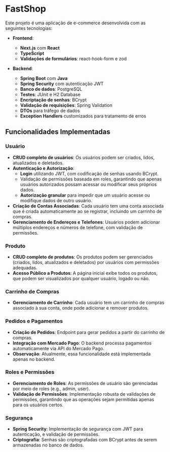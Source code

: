 # FastShop

Este projeto é uma aplicação de e-commerce desenvolvida com as seguintes tecnologias:

- **Frontend**: 
  - **Next.js** com **React**
  - **TypeScript**
  - **Validações de formulários**: react-hook-form e zod

- **Backend**: 
  - **Spring Boot** com **Java**
  - **Spring Security** com autenticação JWT
  - **Banco de dados**: PostgreSQL
  - **Testes**: JUnit e H2 Database
  - **Encriptação de senhas**: BCrypt
  - **Validação de requisições**: Spring Validation
  - **DTOs** para tráfego de dados
  - **Exception Handlers** customizados para tratamento de erros

## Funcionalidades Implementadas

### Usuário
- **CRUD completo de usuários**: Os usuários podem ser criados, lidos, atualizados e deletados. 
- **Autenticação e Autorização**:
  - **Login** utilizando JWT, com codificação de senhas usando BCrypt.
  - Validação de permissões baseada em roles, garantindo que apenas usuários autorizados possam acessar ou modificar seus próprios dados.
  - **Autorização granular** para impedir que um usuário acesse ou modifique dados de outro usuário.
- **Criação de Contas Associadas**: Cada usuário tem uma conta associada que é criada automaticamente ao se registrar, incluindo um carrinho de compras.
- **Gerenciamento de Endereços e Telefones**: Usuários podem adicionar múltiplos endereços e números de telefone, com validação de permissões.

### Produto
- **CRUD completo de produtos**: Os produtos podem ser gerenciados (criados, lidos, atualizados e deletados) por usuários com permissões adequadas.
- **Acesso Público a Produtos**: A página inicial exibe todos os produtos, que podem ser visualizados por qualquer usuário, logado ou não.

### Carrinho de Compras
- **Gerenciamento de Carrinho**: Cada usuário tem um carrinho de compras associado à sua conta, onde pode adicionar e remover produtos.

### Pedidos e Pagamentos  
- **Criação de Pedidos**: Endpoint para gerar pedidos a partir do carrinho de compras.  
- **Integração com Mercado Pago**: O backend processa pagamentos automaticamente via API do Mercado Pago.  
- **Observação**: Atualmente, essa funcionalidade está implementada apenas no backend.  

### Roles e Permissões
- **Gerenciamento de Roles**: As permissões de usuário são gerenciadas por meio de roles (e.g., admin, user).
- **Validação de Permissões**: Implementação robusta de validações de permissões, garantindo que as operações sejam permitidas apenas para os usuários certos.

### Segurança
- **Spring Security**: Implementação de segurança com JWT para autenticação, e validação de permissões.
- **Criptografia**: Senhas são criptografadas com BCrypt antes de serem armazenadas no banco de dados.
